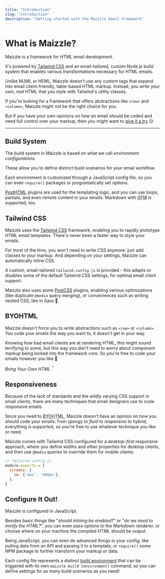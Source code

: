 ```yaml
---
title: "Introduction"
slug: "introduction"
description: "Getting started with the Maizzle Email Framework"
---
```


# What is Maizzle?

Maizzle is a framework for HTML email development.

It's powered by [Tailwind CSS](https://tailwindcss.com/) and an email-tailored, custom Node.js build system that enables various transformations necessary for HTML emails.

Unlike MJML or HEML, Maizzle doesn't use any custom tags that expand into email client-friendly, table-based HTML markup.
Instead, you write your own, _real_ HTML that you style with Tailwind's utility classes.

If you're looking for a framework that offers abstractions like `<row>` and `<column>`, Maizzle might not be the right choice for you.

But if you have your own opinions on how an email should be coded and need full control over your markup, then you might want to [give it a try](/docs/installation/) 😉

---

## Build System

The build system in Maizzle is based on what we call _environment configurations_. 

These allow you to define distinct build scenarios for your email workflow.

Each environment is customized through a JavaScript config file, so you can even `require()` packages or programatically set options.

[PostHTML](https://posthtml.org/) plugins are used for the templating logic, and you can use loops, partials, and even remote content in your emails. Markdown with <abbr title="GitHub Flavored Markdown">GFM</abbr> is supported, too.

## Tailwind CSS

Maizzle uses the [Tailwind CSS](https://tailwindcss.com/) framework, enabling you to rapidly prototype HTML email templates. There's never been a faster way to style your emails. 

For most of the time, you won't need to write CSS anymore: just add classes to your markup. 
And depending on your settings, Maizzle can automatically inline CSS.

A custom, email-tailored `tailwind.config.js` is provided - this adapts or disables some of the default Tailwind CSS settings, for optimal email client support.

Maizzle also uses some [PostCSS](https://postcss.org/) plugins, enabling various optimizations (like duplicate `@media` query merging), or conveniences such as writing nested CSS, like in Sass 🤙

## BYOHTML

Maizzle doesn't force you to write abstractions such as `<row>` or `<column>`. You code your emails the way you want to, it doesn't get in your way.

Knowing how bad email clients are at rendering HTML, this might sound terrifying to some, but this way you don't need to worry about component markup being locked into the framework core. So you're free to code your emails however you like 💪

_Bring Your Own HTML_ <sup>&trade;</sup>

## Responsiveness

Because of the lack of standards and the wildly varying CSS support in email clients, there are many techniques that email designers use to code responsive emails.

Since you need to <abbr title="Bring Your Own HTML">BYOHTML</abbr>, Maizzle doesn't have an opinion on how you should code your emails: from _spongy_ to _fluid_ to _responsive_ to _hybrid_, everything is supported, so you're free to use whatever technique you like or need.

Maizzle comes with Tailwind CSS configured for a _desktop-first_ responsive approach, where you define widths and other properties for desktop clients, and then use `@media` queries to override them for mobile clients:

```js
// tailwind.config.js
module.exports = {
  screens: {
    sm: {'max': '600px'},
  },
}
```

## Configure It Out!

Maizzle is configured in JavaScript.

Besides basic things like "_should inlining be enabled?_" or "_do we need to minify the HTML?_", you can even pass options to the Markdown renderer, or choose where on your machine the compiled HTML should be output.

Being JavaScript, you can even do advanced things in your config, like pulling data from an API and passing it to a template, or `require()` some NPM package to further transform your markup or data.

Each config file represents a distinct [build environment](/docs/environments/) that can be triggered with its own `maizzle build [environment]` command, so you can define settings for as many build scenarios as you need!
